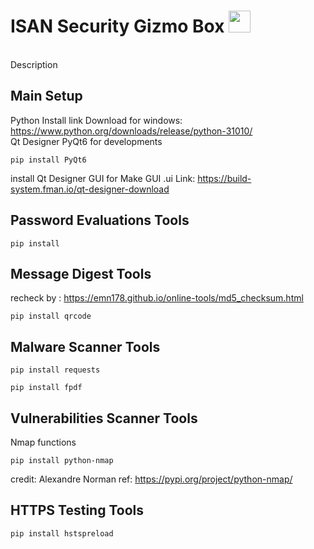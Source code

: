 # ISAN Security Gizmo Box <img src="https://user-images.githubusercontent.com/55986701/249410092-db9276da-6a8d-4a29-ab05-fc24e58b9941.gif" width="35"/>
<br>
Description


## Main Setup
Python Install
link Download for windows: https://www.python.org/downloads/release/python-31010/ 
<br>
Qt Designer
PyQt6 for developments
```
pip install PyQt6
```
install Qt Designer GUI for Make GUI .ui
Link: https://build-system.fman.io/qt-designer-download

## Password Evaluations Tools
```
pip install 
```
##  Message Digest Tools
recheck by : https://emn178.github.io/online-tools/md5_checksum.html
```
pip install qrcode
```

##  Malware Scanner Tools
```
pip install requests
```
```
pip install fpdf
```

## Vulnerabilities Scanner Tools
Nmap functions
```
pip install python-nmap
```
credit: Alexandre Norman
ref: https://pypi.org/project/python-nmap/

## HTTPS Testing Tools
```
pip install hstspreload
```
